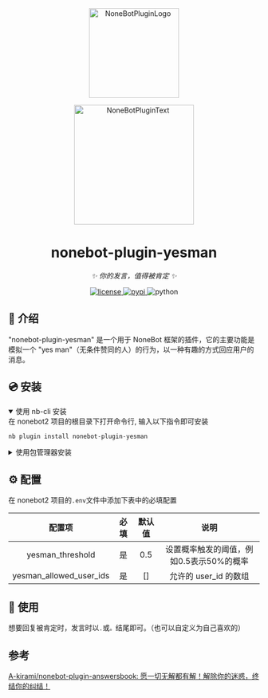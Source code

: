 <div align="center">
  <a href="https://v2.nonebot.dev/store"><img src="https://github.com/A-kirami/nonebot-plugin-template/blob/resources/nbp_logo.png" width="180" height="180" alt="NoneBotPluginLogo"></a>
  <br>
  <p><img src="https://github.com/A-kirami/nonebot-plugin-template/blob/resources/NoneBotPlugin.svg" width="240" alt="NoneBotPluginText"></p>
</div>

<div align="center">

# nonebot-plugin-yesman

_✨ 你的发言，值得被肯定 ✨_


<a href="./LICENSE">
    <img src="https://img.shields.io/github/license/euds63/nonebot-plugin-yesman.svg" alt="license">
</a>
<a href="https://pypi.python.org/pypi/nonebot-plugin-yesman">
    <img src="https://img.shields.io/pypi/v/nonebot-plugin-yesman.svg" alt="pypi">
</a>
<img src="https://img.shields.io/badge/python-3.8+-blue.svg" alt="python">

</div>

## 📖 介绍

"nonebot-plugin-yesman" 是一个用于 NoneBot 框架的插件，它的主要功能是模拟一个 "yes man"（无条件赞同的人）的行为，以一种有趣的方式回应用户的消息。

## 💿 安装

<details open>
<summary>使用 nb-cli 安装</summary>
在 nonebot2 项目的根目录下打开命令行, 输入以下指令即可安装

    nb plugin install nonebot-plugin-yesman

</details>

<details>
<summary>使用包管理器安装</summary>
在 nonebot2 项目的插件目录下, 打开命令行, 根据你使用的包管理器, 输入相应的安装命令

<details>
<summary>pip</summary>

    pip install nonebot-plugin-yesman
</details>
<details>
<summary>pdm</summary>

    pdm add nonebot-plugin-yesman
</details>
<details>
<summary>poetry</summary>

    poetry add nonebot-plugin-yesman
</details>
<details>
<summary>conda</summary>

    conda install nonebot-plugin-yesman
</details>


</details>

## ⚙️ 配置

在 nonebot2 项目的`.env`文件中添加下表中的必填配置

| 配置项 | 必填 | 默认值 | 说明 |
|:-----:|:----:|:----:|:----:|
| yesman_threshold | 是 | 0.5 | 设置概率触发的阈值，例如0.5表示50%的概率 |
|yesman_allowed_user_ids | 是 | [] | 允许的 user_id 的数组 |

## 🎉 使用

想要回复被肯定时，发言时以`.`或`。`结尾即可。（也可以自定义为自己喜欢的）

## 参考
[A-kirami/nonebot-plugin-answersbook: 愿一切无解都有解！解除你的迷惑，终结你的纠结！](https://github.com/A-kirami/nonebot-plugin-answersbook)
